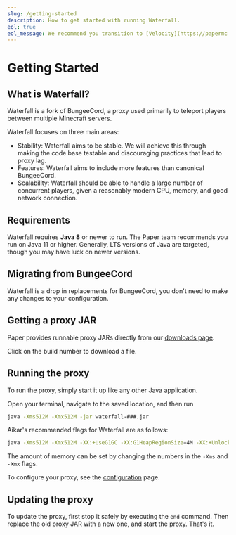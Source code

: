 ```yaml
---
slug: /getting-started
description: How to get started with running Waterfall.
eol: true
eol_message: We recommend you transition to [Velocity](https://papermc.io/software/velocity). For more information, see the [announcement](https://forums.papermc.io/threads/1088/).
---
```


# Getting Started

## What is Waterfall?

Waterfall is a fork of BungeeCord, a proxy used primarily to teleport players between multiple
Minecraft servers.

Waterfall focuses on three main areas:

- Stability: Waterfall aims to be stable. We will achieve this through making the code base testable
  and discouraging practices that lead to proxy lag.
- Features: Waterfall aims to include more features than canonical BungeeCord.
- Scalability: Waterfall should be able to handle a large number of concurrent players, given a
  reasonably modern CPU, memory, and good network connection.

## Requirements

Waterfall requires **Java 8** or newer to run. The Paper team recommends you run on Java 11 or
higher. Generally, LTS versions of Java are targeted, though you may have luck on newer versions.

## Migrating from BungeeCord

Waterfall is a drop in replacements for BungeeCord, you don't need to make any changes to your
configuration.

## Getting a proxy JAR

Paper provides runnable proxy JARs directly from our [downloads page](https://papermc.io/downloads#Waterfall).

Click on the build number to download a file.

## Running the proxy

To run the proxy, simply start it up like any other Java application.

Open your terminal, navigate to the saved location, and then run

```bash
java -Xms512M -Xmx512M -jar waterfall-###.jar
```

Aikar's recommended flags for Waterfall are as follows:

```bash
java -Xms512M -Xmx512M -XX:+UseG1GC -XX:G1HeapRegionSize=4M -XX:+UnlockExperimentalVMOptions -XX:+ParallelRefProcEnabled -XX:+AlwaysPreTouch -jar waterfall-###.jar
```

The amount of memory can be set by changing the numbers in the `-Xms` and `-Xmx` flags.

To configure your proxy, see the [configuration](configuration.mdx) page.

## Updating the proxy

To update the proxy, first stop it safely by executing the `end` command. Then replace the old proxy
JAR with a new one, and start the proxy. That's it.
